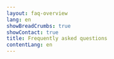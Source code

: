 ```yaml
---
layout: faq-overview
lang: en
showBreadCrumbs: true
showContact: true
title: Frequently asked questions
contentLang: en
---
```

